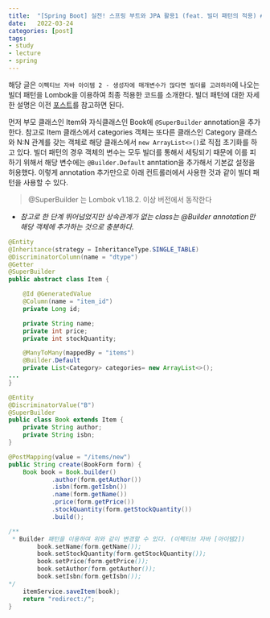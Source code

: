 ```yaml
---
title:  "[Spring Boot] 실전! 스프링 부트와 JPA 활용1 (feat. 빌더 패턴의 적용) #extra"
date:   2022-03-24
categories: [post]
tags:
- study
- lecture
- spring
---
```


해당 글은 `이펙티브 자바 아이템 2 - 생성자에 매개변수가 많다면 빌더를 고려하라`에 나오는 빌더 패턴을 Lombok을 이용하여 최종 적용한 코드를 소개한다. 빌더 패턴에 대한 자세한 설명은 이전 [포스트](https://jsy1110.github.io/2022/effective-java-builder-pattern/)를 참고하면 된다.

먼저 부모 클래스인 Item와 자식클래스인 Book에 `@SuperBuilder` annotation을 추가한다. 참고로 Item 클래스에서 categories 객체는 또다른 클래스인 Category 클래스와 N:N 관계를 갖는 객체로 해당 클래스에서 `new ArrayList<>()`로 직접 초기화를 하고 있다. 빌더 패턴의 경우 객체의 변수는 모두 빌더를 통해서 세팅되기 때문에 이를 피하기 위해서 해당 변수에는 `@Builder.Default` anntation을 추가해서 기본값 설정을 허용했다. 이렇게 annotation 추가만으로 아래 컨트롤러에서 사용한 것과 같이 빌더 패턴을 사용할 수 있다.

> @SuperBuilder 는 Lombok v1.18.2. 이상 버전에서 동작한다
> 

* *참고로 한 단계 뛰어넘었지만 상속관계가 없는 class는 @Builder annotation만 해당 객체에 추가하는 것으로 충분하다.*

```java
@Entity
@Inheritance(strategy = InheritanceType.SINGLE_TABLE)
@DiscriminatorColumn(name = "dtype")
@Getter
@SuperBuilder
public abstract class Item {

    @Id @GeneratedValue
    @Column(name = "item_id")
    private Long id;

    private String name;
    private int price;
    private int stockQuantity;

    @ManyToMany(mappedBy = "items")
    @Builder.Default
    private List<Category> categories= new ArrayList<>();
...
}
```

```java
@Entity
@DiscriminatorValue("B")
@SuperBuilder
public class Book extends Item {
    private String author;
    private String isbn;
}
```

```java
@PostMapping(value = "/items/new")
public String create(BookForm form) {
    Book book = Book.builder()
            .author(form.getAuthor())
            .isbn(form.getIsbn())
            .name(form.getName())
            .price(form.getPrice())
            .stockQuantity(form.getStockQuantity())
            .build();

/**
 * Builder 패턴을 이용하여 위와 같이 변경할 수 있다. (이펙티브 자바 [아이템2])
        book.setName(form.getName());
        book.setStockQuantity(form.getStockQuantity());
        book.setPrice(form.getPrice());
        book.setAuthor(form.getAuthor());
        book.setIsbn(form.getIsbn());
*/
    itemService.saveItem(book);
    return "redirect:/";
}
```